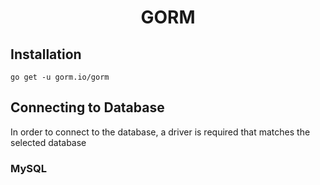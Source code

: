 <h1 align="center">GORM</h1>

## Installation

```
go get -u gorm.io/gorm
```

## Connecting to Database

In order to connect to the database, a driver is required that matches the selected database

### MySQL
